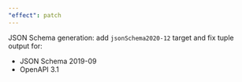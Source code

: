 ```yaml
---
"effect": patch
---
```


JSON Schema generation: add `jsonSchema2020-12` target and fix tuple output for:

- JSON Schema 2019-09
- OpenAPI 3.1
